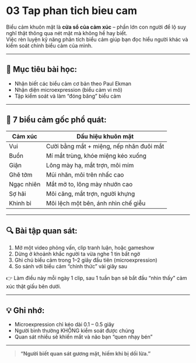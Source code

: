 # 03 Tap phan tich bieu cam

Biểu cảm khuôn mặt là **cửa sổ của cảm xúc** – phần lớn con người để lộ suy nghĩ thật thông qua nét mặt mà không hề hay biết.  
Việc rèn luyện kỹ năng phân tích biểu cảm giúp bạn đọc hiểu người khác và kiểm soát chính biểu cảm của mình.

---

## 🧠 Mục tiêu bài học:
- Nhận biết các biểu cảm cơ bản theo Paul Ekman
- Nhận diện microexpression (biểu cảm vi mô)
- Tập kiểm soát và làm “đóng băng” biểu cảm

---

## 🧪 7 biểu cảm gốc phổ quát:
| Cảm xúc | Dấu hiệu khuôn mặt |
|---------|---------------------|
| Vui     | Cười bằng mắt + miệng, nếp nhăn đuôi mắt |
| Buồn    | Mí mắt trùng, khóe miệng kéo xuống |
| Giận    | Lông mày hạ, mắt trợn, môi mím |
| Ghê tởm | Mũi nhăn, môi trên nhấc cao |
| Ngạc nhiên | Mắt mở to, lông mày nhướn cao |
| Sợ hãi  | Môi căng, mắt trợn, người khựng |
| Khinh bỉ | Môi lệch một bên, ánh nhìn chế giễu |

---

## 🔍 Bài tập quan sát:
1. Mở một video phỏng vấn, clip tranh luận, hoặc gameshow
2. Dừng ở khoảnh khắc người ta vừa nghe 1 tin bất ngờ
3. Ghi chú biểu cảm trong 1–2 giây đầu tiên (microexpression)
4. So sánh với biểu cảm “chính thức” vài giây sau

👉 Làm điều này mỗi ngày 1 clip, sau 1 tuần bạn sẽ bắt đầu “nhìn thấy” cảm xúc thật giấu bên dưới.

---

## 💡 Ghi nhớ:
- Microexpression chỉ kéo dài 0.1 – 0.5 giây
- Người bình thường KHÔNG kiểm soát được chúng
- Quan sát nhiều sẽ khiến mắt và não bạn “quen nhạy bén”

---

> **“Người biết quan sát gương mặt, hiếm khi bị dối lừa.”**

